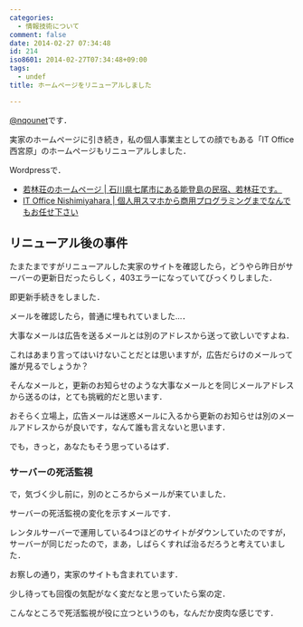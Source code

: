 ```yaml
---
categories:
  - 情報技術について
comment: false
date: 2014-02-27 07:34:48
id: 214
iso8601: 2014-02-27T07:34:48+09:00
tags:
  - undef
title: ホームページをリニューアルしました

---
```


<p><a href="https://twitter.com/nqounet">@nqounet</a>です．</p>

<p>実家のホームページに引き続き，私の個人事業主としての顔でもある「IT Office 西宮原」のホームページもリニューアルしました．</p>

<p>Wordpressで．</p>

<ul>
<li><a href="http://notowaka.com/">若林荘のホームページ | 石川県七尾市にある能登島の民宿、若林荘です。</a></li>
<li><a href="http://www.nishimiyahara.net/">IT Office Nishimiyahara | 個人用スマホから商用プログラミングまでなんでもお任せ下さい</a></li>
</ul>



<h2>リニューアル後の事件</h2>

<p>たまたまですがリニューアルした実家のサイトを確認したら，どうやら昨日がサーバーの更新日だったらしく，403エラーになっていてびっくりしました．</p>

<p>即更新手続きをしました．</p>

<p>メールを確認したら，普通に埋もれていました…．</p>

<p>大事なメールは広告を送るメールとは別のアドレスから送って欲しいですよね．</p>

<p>これはあまり言ってはいけないことだとは思いますが，広告だらけのメールって誰が見るでしょうか？</p>

<p>そんなメールと，更新のお知らせのような大事なメールとを同じメールアドレスから送るのは，とても挑戦的だと思います．</p>

<p>おそらく立場上，広告メールは迷惑メールに入るから更新のお知らせは別のメールアドレスからが良いです，なんて誰も言えないと思います．</p>

<p>でも，きっと，あなたもそう思っているはず．</p>

<h3>サーバーの死活監視</h3>

<p>で，気づく少し前に，別のところからメールが来ていました．</p>

<p>サーバーの死活監視の変化を示すメールです．</p>

<p>レンタルサーバーで運用している4つほどのサイトがダウンしていたのですが，サーバーが同じだったので，まあ，しばらくすれば治るだろうと考えていました．</p>

<p>お察しの通り，実家のサイトも含まれています．</p>

<p>少し待っても回復の気配がなく変だなと思っていたら案の定．</p>

<p>こんなところで死活監視が役に立つというのも，なんだか皮肉な感じです．</p>
    	